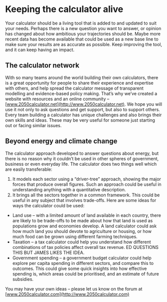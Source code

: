 # Keeping the calculator alive

Your calculator should be a living tool that is added to and updated to suit your needs. Perhaps there is a new question you want to answer, or opinion has changed about how ambitious your trajectories should be. Maybe more recent data has become available that could be used as a new base line to make sure your results are as accurate as possible. Keep improving the tool, and it can keep having an impact. 

## The calculator network

With so many teams around the world building their own calculators, there is a great opportunity for people to share their experience and expertise with others, and help spread the calculator message of transparent modelling and evidence-based policy making. That’s why we’ve created a website with resources and an online community – [www.2050calculator.net](http://www.2050calculator.net). We hope you will use it not only to ask questions and get support, but also to support others. Every team building a calculator has unique challenges and also brings their own skills and ideas. These may be very useful for someone just starting out or facing similar issues. 

## Beyond energy and climate change 

The calculator approach developed to answer questions about energy, but there is no reason why it couldn’t be used in other spheres of government, business or even everyday life. The calculator does two things well which are easily transferable:

1. It models each sector using a “driver-tree” approach, showing the major forces that produce overall figures. Such an approach could be useful in understanding anything with a quantitative description.
1. It brings all the sectors together in a common framework. This could be useful in any subject that involves trade-offs.
Here are some ideas for ways the calculator could be used:
- Land use – with a limited amount of land available in each country, there are likely to be trade-offs to be made about how that land is used as populations grow and economies develop. A land calculator could ask how much land you should devote to agriculture or housing, or how much food can be grown using different farming techniques. 
- Taxation – a tax calculator could help you understand how different combinations of tax policies affect overall tax revenue. ED QUESTIONS THIS BUT JAMES LIKES THE IDEA. 
- Government spending – a government budget calculator could help explore per capita spending in different sectors, and compare this to outcomes. This could give some quick insights into how effective spending is, which areas could be prioritised, and an estimate of future subsidies.

You may have your own ideas – please let us know on the forum at [www.2050calculator.com](http://www.2050calculator.com) 
